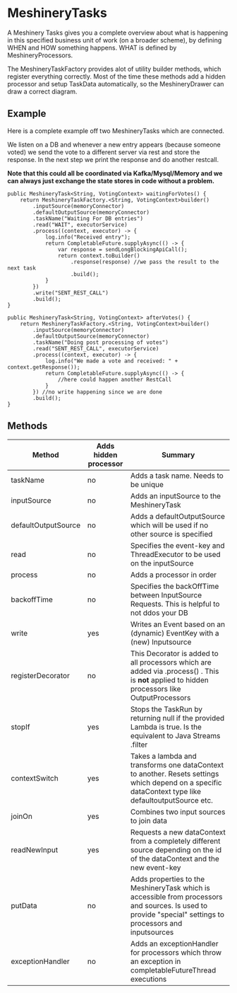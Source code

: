 # MeshineryTasks

A Meshinery Tasks gives you a complete overview about what is happening in this specified business unit of work
(on a broader scheme), by defining WHEN and HOW something happens. WHAT is
defined by MeshineryProcessors.

The MeshineryTaskFactory provides alot of utility builder methods, which register everything correctly.
Most of the time these methods add a hidden processor and setup TaskData automatically, so the
MeshineryDrawer can draw a correct diagram. 

## Example

Here is a complete example off two MeshineryTasks which are connected.

We listen on a DB and whenever a new entry appears (because someone voted)
we send the vote to a different server via rest and store the response.
In the next step we print the response and do another restcall.

**Note that this could all be coordinated via Kafka/Mysql/Memory and we can
always just exchange the state stores in code without a problem.**


    public MeshineryTask<String, VotingContext> waitingForVotes() {
        return MeshineryTaskFactory.<String, VotingContext>builder()
            .inputSource(memoryConnector)
            .defaultOutputSource(memoryConnector)
            .taskName("Waiting For DB entries")
            .read("WAIT", executorService)
            .process((context, executor) -> {
                log.info("Received entry");
                return CompletableFuture.supplyAsync(() -> {
                    var response = sendLongBlockingApiCall();
                    return context.toBuilder()
                        .response(response) //we pass the result to the next task
                        .build();
                }
            })
            .write("SENT_REST_CALL")
            .build();
    }

    public MeshineryTask<String, VotingContext> afterVotes() {
        return MeshineryTaskFactory.<String, VotingContext>builder()
            .inputSource(memoryConnector)
            .defaultOutputSource(memoryConnector)
            .taskName("Doing post processing of votes")
            .read("SENT_REST_CALL", executorService)
            .process((context, executor) -> {
                log.info("We made a vote and received: " + context.getResponse());
                return CompletableFuture.supplyAsync(() -> {
                    //here could happen another RestCall
                }
            }) //no write happening since we are done
            .build();
    }

## Methods

| Method  | Adds hidden processor | Summary  |
|---|---|---|
| taskName  | no | Adds a task name. Needs to be unique |
| inputSource | no | Adds an inputSource to the MeshineryTask |
| defaultOutputSource | no | Adds a defaultOutputSource which will be used if no other source is specified |
| read | no | Specifies the event-key and ThreadExecutor to be used on the inputSource |
| process | no | Adds a processor in order  |
| backoffTime | no | Specifies the backOffTime between InputSource Requests. This is helpful to not ddos your DB|
| write | yes | Writes an Event based on an (dynamic) EventKey with a (new) Inputsource  |
| registerDecorator | no | This Decorator is added to all processors which are added via .process() . This is **not** applied to hidden processors like OutputProcessors  |
| stopIf | yes | Stops the TaskRun by returning null if the provided Lambda is true. Is the equivalent to Java Streams .filter  |
| contextSwitch | yes | Takes a lambda and transforms one dataContext to another. Resets settings which depend on a specific dataContext type like defaultoutputSource etc.
| joinOn  | yes  | Combines two input sources to join data |
| readNewInput| yes | Requests a new dataContext from a completely different source depending on the id of the dataContext and the new event-key |
| putData | no | Adds properties to the MeshineryTask which is accessible from processors and sources. Is used to provide "special" settings to processors and inputsources |
| exceptionHandler | no | Adds an exceptionHandler for processors which throw an exception in completableFutureThread executions  |
